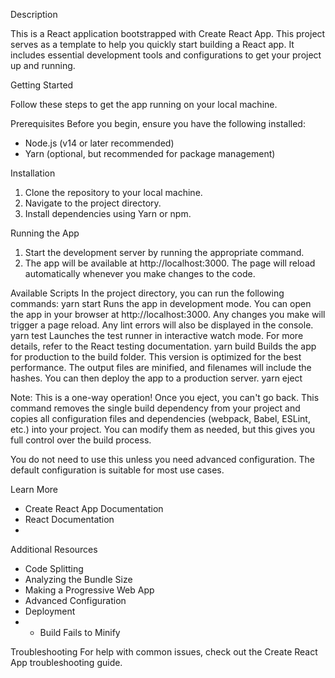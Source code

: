 Description

This is a React application bootstrapped with Create React App. This project serves as a template to
help you quickly start building a React app. It includes essential development tools and
configurations to get your project up and running.

Getting Started

Follow these steps to get the app running on your local machine.

Prerequisites
Before you begin, ensure you have the following installed:
- Node.js (v14 or later recommended)
- Yarn (optional, but recommended for package management)

Installation
1. Clone the repository to your local machine.
2. Navigate to the project directory.
3. Install dependencies using Yarn or npm.
   
Running the App
1. Start the development server by running the appropriate command.
2. The app will be available at http://localhost:3000. The page will reload automatically whenever
you make changes to the code.

Available Scripts
In the project directory, you can run the following commands:
yarn start
Runs the app in development mode. You can open the app in your browser at http://localhost:3000.
Any changes you make will trigger a page reload. Any lint errors will also be displayed in the
console.
yarn test
Launches the test runner in interactive watch mode. For more details, refer to the React testing
documentation.
yarn build
Builds the app for production to the build folder. This version is optimized for the best performance.
The output files are minified, and filenames will include the hashes. You can then deploy the app to
a production server.
yarn eject


Note: This is a one-way operation! Once you eject, you can't go back. This command removes the
single build dependency from your project and copies all configuration files and dependencies
(webpack, Babel, ESLint, etc.) into your project. You can modify them as needed, but this gives you
full control over the build process.

You do not need to use this unless you need advanced configuration. The default configuration is
suitable for most use cases.

Learn More
- Create React App Documentation
- React Documentation
- 
Additional Resources
- Code Splitting
- Analyzing the Bundle Size
- Making a Progressive Web App
- Advanced Configuration
- Deployment
- - Build Fails to Minify
  
Troubleshooting
For help with common issues, check out the Create React App troubleshooting guide.
